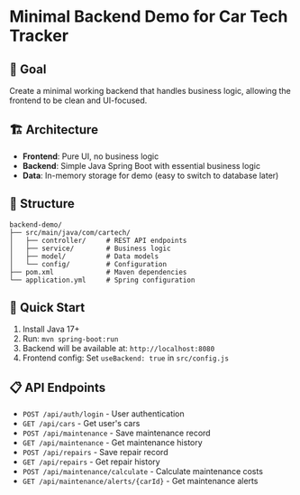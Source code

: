 # Minimal Backend Demo for Car Tech Tracker

## 🎯 Goal
Create a minimal working backend that handles business logic, allowing the frontend to be clean and UI-focused.

## 🏗️ Architecture
- **Frontend**: Pure UI, no business logic
- **Backend**: Simple Java Spring Boot with essential business logic
- **Data**: In-memory storage for demo (easy to switch to database later)

## 📁 Structure
```
backend-demo/
├── src/main/java/com/cartech/
│   ├── controller/     # REST API endpoints
│   ├── service/        # Business logic
│   ├── model/          # Data models
│   └── config/         # Configuration
├── pom.xml             # Maven dependencies
└── application.yml     # Spring configuration
```

## 🚀 Quick Start
1. Install Java 17+
2. Run: `mvn spring-boot:run`
3. Backend will be available at: `http://localhost:8080`
4. Frontend config: Set `useBackend: true` in `src/config.js`

## 📋 API Endpoints
- `POST /api/auth/login` - User authentication
- `GET /api/cars` - Get user's cars
- `POST /api/maintenance` - Save maintenance record
- `GET /api/maintenance` - Get maintenance history
- `POST /api/repairs` - Save repair record
- `GET /api/repairs` - Get repair history
- `POST /api/maintenance/calculate` - Calculate maintenance costs
- `GET /api/maintenance/alerts/{carId}` - Get maintenance alerts 